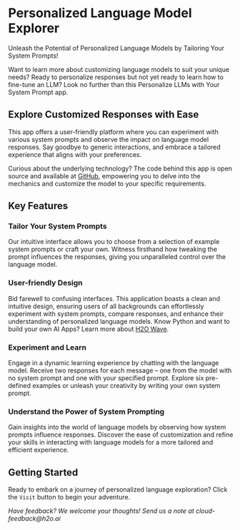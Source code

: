 # Personalized Language Model Explorer

Unleash the Potential of Personalized Language Models by Tailoring Your System Prompts!

Want to learn more about customizing language models to suit your unique needs? Ready to personalize responses but not yet ready to learn how to fine-tune an LLM? Look no further than this Personalize LLMs with Your System Prompt app. 

## Explore Customized Responses with Ease

This app offers a user-friendly platform where you can experiment with various system prompts and observe the impact on language model responses. Say goodbye to generic interactions, and embrace a tailored experience that aligns with your preferences.

Curious about the underlying technology? The code behind this app is open source and available at [GitHub](https://github.com/h2oai/genai-app-store-apps/tree/main/system-prompt), empowering you to delve into the mechanics and customize the model to your specific requirements.

## Key Features

### Tailor Your System Prompts
Our intuitive interface allows you to choose from a selection of example system prompts or craft your own. Witness firsthand how tweaking the prompt influences the responses, giving you unparalleled control over the language model.

### User-friendly Design
Bid farewell to confusing interfaces. This application boasts a clean and intuitive design, ensuring users of all backgrounds can effortlessly experiment with system prompts, compare responses, and enhance their understanding of personalized language models. Know Python and want to build your own AI Apps? Learn more about [H2O Wave](https://wave.h2o.ai).

### Experiment and Learn
Engage in a dynamic learning experience by chatting with the language model. Receive two responses for each message – one from the model with no system prompt and one with your specified prompt. Explore six pre-defined examples or unleash your creativity by writing your own system prompt.

### Understand the Power of System Prompting
Gain insights into the world of language models by observing how system prompts influence responses. Discover the ease of customization and refine your skills in interacting with language models for a more tailored and efficient experience.

## Getting Started

Ready to embark on a journey of personalized language exploration? Click the `Visit` button to begin your adventure.

_Have feedback? We welcome your thoughts! Send us a note at cloud-feedback@h2o.ai_